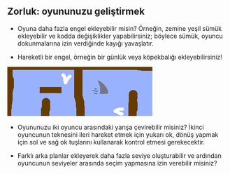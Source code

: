 ## Zorluk: oyununuzu geliştirmek

- Oyuna daha fazla engel ekleyebilir misin? Örneğin, zemine yeşil sümük ekleyebilir ve kodda değişiklikler yapabilirsiniz; böylece sümük, oyuncu dokunmalarına izin verdiğinde kayığı yavaşlatır.

- Hareketli bir engel, örneğin bir günlük veya köpekbalığı ekleyebilirsiniz!

![ekran alıntısı](images/boat-obstacles.png)

- Oyununuzu iki oyuncu arasındaki yarışa çevirebilir misiniz? İkinci oyuncunun teknesini ileri hareket etmek için yukarı ok, dönüş yapmak için sol ve sağ ok tuşlarını kullanarak kontrol etmesi gerekecektir.

- Farklı arka planlar ekleyerek daha fazla seviye oluşturabilir ve ardından oyuncunun seviyeler arasında seçim yapmasına izin verebilir misiniz?